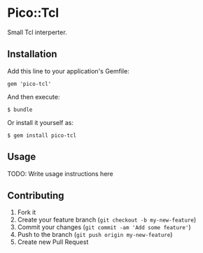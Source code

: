 # Pico::Tcl

Small Tcl interperter.

## Installation

Add this line to your application's Gemfile:

    gem 'pico-tcl'

And then execute:

    $ bundle

Or install it yourself as:

    $ gem install pico-tcl

## Usage

TODO: Write usage instructions here

## Contributing

1. Fork it
2. Create your feature branch (`git checkout -b my-new-feature`)
3. Commit your changes (`git commit -am 'Add some feature'`)
4. Push to the branch (`git push origin my-new-feature`)
5. Create new Pull Request

